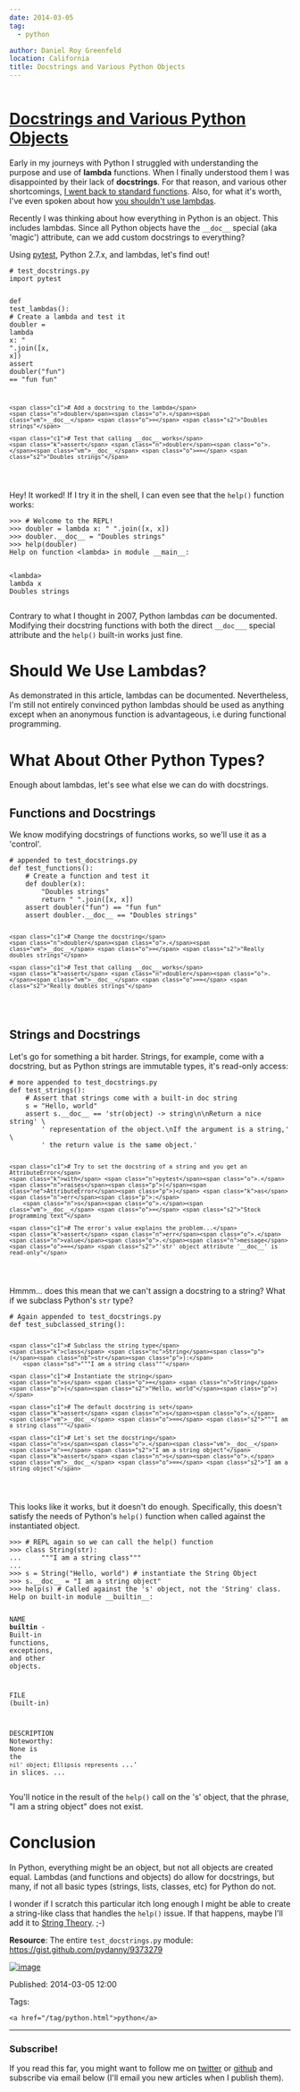 ```yaml
---
date: 2014-03-05
tag: 
  - python

author: Daniel Roy Greenfeld
location: California
title: Docstrings and Various Python Objects
---
```

<div class="twelve wide column">

<h1 class="ui block header">
<div class="content">
<a href="/docstrings-and-various-python-objects.html">Docstrings and Various Python Objects</a>
</div>
</h1>
<p>Early in my journeys with Python I struggled with understanding the
purpose and use of <strong>lambda</strong> functions. When I finally understood them
I was disappointed by their lack of <strong>docstrings</strong>. For that reason, and
various other shortcomings, <a href="https://pydanny.blogspot.com/2007/07/lambdas-no-more.html" target="_blank">I went back to standard
functions</a>.
Also, for what it's worth, I've even spoken about how <a href="http://www.slideshare.net/pydanny/python-worst-practices/41" target="_blank">you shouldn't
use
lambdas</a>.</p>
<p>Recently I was thinking about how everything in Python is an object.
This includes lambdas. Since all Python objects have the <code>__doc__</code>
special (aka 'magic') attribute, can we add custom docstrings to
everything?</p>
<p>Using <a href="https://pydanny.com/pytest-no-boilerplate-testing.html" target="_blank">pytest</a>,
Python 2.7.x, and lambdas, let's find out!</p>
<div class="codehilite ui secondary segment"><pre><span></span><code><span class="c1"># test_docstrings.py</span>
<span class="kn">import</span> <span class="nn">pytest</span>

<span class="k">def</span> <span class="nf">test_lambdas</span><span class="p">():</span>
    <span class="c1"># Create a lambda and test it</span>
    <span class="n">doubler</span> <span class="o">=</span> <span class="k">lambda</span> <span class="n">x</span><span class="p">:</span> <span class="s2">" "</span><span class="o">.</span><span class="n">join</span><span class="p">([</span><span class="n">x</span><span class="p">,</span> <span class="n">x</span><span class="p">])</span>
    <span class="k">assert</span> <span class="n">doubler</span><span class="p">(</span><span class="s2">"fun"</span><span class="p">)</span> <span class="o">==</span> <span class="s2">"fun fun"</span>

    <span class="c1"># Add a docstring to the lambda</span>
    <span class="n">doubler</span><span class="o">.</span><span class="vm">__doc__</span> <span class="o">=</span> <span class="s2">"Doubles strings"</span>

    <span class="c1"># Test that calling __doc__ works</span>
    <span class="k">assert</span> <span class="n">doubler</span><span class="o">.</span><span class="vm">__doc__</span> <span class="o">==</span> <span class="s2">"Doubles strings"</span>
</code></pre></div>
<p>Hey! It worked! If I try it in the shell, I can even see that the
<code>help()</code> function works:</p>
<div class="codehilite ui secondary segment"><pre><span></span><code><span class="o">&gt;&gt;&gt;</span> <span class="c1"># Welcome to the REPL!</span>
<span class="o">&gt;&gt;&gt;</span> <span class="n">doubler</span> <span class="o">=</span> <span class="k">lambda</span> <span class="n">x</span><span class="p">:</span> <span class="s2">" "</span><span class="o">.</span><span class="n">join</span><span class="p">([</span><span class="n">x</span><span class="p">,</span> <span class="n">x</span><span class="p">])</span>
<span class="o">&gt;&gt;&gt;</span> <span class="n">doubler</span><span class="o">.</span><span class="vm">__doc__</span> <span class="o">=</span> <span class="s2">"Doubles strings"</span>
<span class="o">&gt;&gt;&gt;</span> <span class="n">help</span><span class="p">(</span><span class="n">doubler</span><span class="p">)</span>
<span class="n">Help</span> <span class="n">on</span> <span class="n">function</span> <span class="o">&lt;</span><span class="k">lambda</span><span class="o">&gt;</span> <span class="ow">in</span> <span class="n">module</span> <span class="n">__main__</span><span class="p">:</span>

<span class="o">&lt;</span><span class="k">lambda</span><span class="o">&gt;</span> <span class="k">lambda</span> <span class="n">x</span>
    <span class="n">Doubles</span> <span class="n">strings</span>
</code></pre></div>
<p>Contrary to what I thought in 2007, Python lambdas <em>can</em> be documented.
Modifying their docstring functions with both the direct <code>__doc___</code>
special attribute and the <code>help()</code> built-in works just fine.</p>
<h1 id="should-we-use-lambdas">Should We Use Lambdas?</h1>
<p>As demonstrated in this article, lambdas can be documented.
Nevertheless, I'm still not entirely convinced python lambdas should be
used as anything except when an anonymous function is advantageous, i.e
during functional programming.</p>
<h1 id="what-about-other-python-types">What About Other Python Types?</h1>
<p>Enough about lambdas, let's see what else we can do with docstrings.</p>
<h2 id="functions-and-docstrings">Functions and Docstrings</h2>
<p>We know modifying docstrings of functions works, so we'll use it as a
'control'.</p>
<div class="codehilite ui secondary segment"><pre><span></span><code><span class="c1"># appended to test_docstrings.py</span>
<span class="k">def</span> <span class="nf">test_functions</span><span class="p">():</span>
    <span class="c1"># Create a function and test it</span>
    <span class="k">def</span> <span class="nf">doubler</span><span class="p">(</span><span class="n">x</span><span class="p">):</span>
        <span class="s2">"Doubles strings"</span>
        <span class="k">return</span> <span class="s2">" "</span><span class="o">.</span><span class="n">join</span><span class="p">([</span><span class="n">x</span><span class="p">,</span> <span class="n">x</span><span class="p">])</span>
    <span class="k">assert</span> <span class="n">doubler</span><span class="p">(</span><span class="s2">"fun"</span><span class="p">)</span> <span class="o">==</span> <span class="s2">"fun fun"</span>
    <span class="k">assert</span> <span class="n">doubler</span><span class="o">.</span><span class="vm">__doc__</span> <span class="o">==</span> <span class="s2">"Doubles strings"</span>

    <span class="c1"># Change the docstring</span>
    <span class="n">doubler</span><span class="o">.</span><span class="vm">__doc__</span> <span class="o">=</span> <span class="s2">"Really doubles strings"</span>

    <span class="c1"># Test that calling __doc__ works</span>
    <span class="k">assert</span> <span class="n">doubler</span><span class="o">.</span><span class="vm">__doc__</span> <span class="o">==</span> <span class="s2">"Really doubles strings"</span>
</code></pre></div>
<h2 id="strings-and-docstrings">Strings and Docstrings</h2>
<p>Let's go for something a bit harder. Strings, for example, come with a
docstring, but as Python strings are immutable types, it's read-only
access:</p>
<div class="codehilite ui secondary segment"><pre><span></span><code><span class="c1"># more appended to test_docstrings.py</span>
<span class="k">def</span> <span class="nf">test_strings</span><span class="p">():</span>
    <span class="c1"># Assert that strings come with a built-in doc string</span>
    <span class="n">s</span> <span class="o">=</span> <span class="s2">"Hello, world"</span>
    <span class="k">assert</span> <span class="n">s</span><span class="o">.</span><span class="vm">__doc__</span> <span class="o">==</span> <span class="s1">'str(object) -&gt; string</span><span class="se">\n\n</span><span class="s1">Return a nice string'</span> \
        <span class="s1">' representation of the object.</span><span class="se">\n</span><span class="s1">If the argument is a string,'</span> \
        <span class="s1">' the return value is the same object.'</span>

    <span class="c1"># Try to set the docstring of a string and you get an AttributeError</span>
    <span class="k">with</span> <span class="n">pytest</span><span class="o">.</span><span class="n">raises</span><span class="p">(</span><span class="ne">AttributeError</span><span class="p">)</span> <span class="k">as</span> <span class="n">err</span><span class="p">:</span>
        <span class="n">s</span><span class="o">.</span><span class="vm">__doc__</span> <span class="o">=</span> <span class="s2">"Stock programming text"</span>

    <span class="c1"># The error's value explains the problem...</span>
    <span class="k">assert</span> <span class="n">err</span><span class="o">.</span><span class="n">value</span><span class="o">.</span><span class="n">message</span> <span class="o">==</span> <span class="s2">"'str' object attribute '__doc__' is read-only"</span>
</code></pre></div>
<p>Hmmm... does this mean that we can't assign a docstring to a string?
What if we subclass Python's <code>str</code> type?</p>
<div class="codehilite ui secondary segment"><pre><span></span><code><span class="c1"># Again appended to test_docstrings.py</span>
<span class="k">def</span> <span class="nf">test_subclassed_string</span><span class="p">():</span>

    <span class="c1"># Subclass the string type</span>
    <span class="k">class</span> <span class="nc">String</span><span class="p">(</span><span class="nb">str</span><span class="p">):</span>
        <span class="sd">"""I am a string class"""</span>

    <span class="c1"># Instantiate the string</span>
    <span class="n">s</span> <span class="o">=</span> <span class="n">String</span><span class="p">(</span><span class="s2">"Hello, world"</span><span class="p">)</span>

    <span class="c1"># The default docstring is set</span>
    <span class="k">assert</span> <span class="n">s</span><span class="o">.</span><span class="vm">__doc__</span> <span class="o">==</span> <span class="s2">"""I am a string class"""</span>

    <span class="c1"># Let's set the docstring</span>
    <span class="n">s</span><span class="o">.</span><span class="vm">__doc__</span> <span class="o">=</span> <span class="s2">"I am a string object"</span>
    <span class="k">assert</span> <span class="n">s</span><span class="o">.</span><span class="vm">__doc__</span> <span class="o">==</span> <span class="s2">"I am a string object"</span>
</code></pre></div>
<p>This looks like it works, but it doesn't do enough. Specifically, this
doesn't satisfy the needs of Python's <code>help()</code> function when called
against the instantiated object.</p>
<div class="codehilite ui secondary segment"><pre><span></span><code><span class="o">&gt;&gt;&gt;</span> <span class="c1"># REPL again so we can call the help() function</span>
<span class="o">&gt;&gt;&gt;</span> <span class="k">class</span> <span class="nc">String</span><span class="p">(</span><span class="nb">str</span><span class="p">):</span>
<span class="o">...</span>     <span class="s2">"""I am a string class"""</span>
<span class="o">...</span>
<span class="o">&gt;&gt;&gt;</span> <span class="n">s</span> <span class="o">=</span> <span class="n">String</span><span class="p">(</span><span class="s2">"Hello, world"</span><span class="p">)</span> <span class="c1"># instantiate the String Object</span>
<span class="o">&gt;&gt;&gt;</span> <span class="n">s</span><span class="o">.</span><span class="vm">__doc__</span> <span class="o">=</span> <span class="s2">"I am a string object"</span>
<span class="o">&gt;&gt;&gt;</span> <span class="n">help</span><span class="p">(</span><span class="n">s</span><span class="p">)</span> <span class="c1"># Called against the 's' object, not the 'String' class.</span>
<span class="n">Help</span> <span class="n">on</span> <span class="n">built</span><span class="o">-</span><span class="ow">in</span> <span class="n">module</span> <span class="n">__builtin__</span><span class="p">:</span>

<span class="n">NAME</span>
    <span class="n">__builtin__</span> <span class="o">-</span> <span class="n">Built</span><span class="o">-</span><span class="ow">in</span> <span class="n">functions</span><span class="p">,</span> <span class="n">exceptions</span><span class="p">,</span> <span class="ow">and</span> <span class="n">other</span> <span class="n">objects</span><span class="o">.</span>

<span class="n">FILE</span>
    <span class="p">(</span><span class="n">built</span><span class="o">-</span><span class="ow">in</span><span class="p">)</span>

<span class="n">DESCRIPTION</span>
    <span class="n">Noteworthy</span><span class="p">:</span> <span class="bp">None</span> <span class="ow">is</span> <span class="n">the</span> <span class="sb">`nil' object; Ellipsis represents `</span><span class="o">...</span><span class="s1">' in slices.</span>
<span class="o">...</span>
</code></pre></div>
<p>You'll notice in the result of the <code>help()</code> call on the 's' object,
that the phrase, "I am a string object" does not exist.</p>
<h1 id="conclusion">Conclusion</h1>
<p>In Python, everything might be an object, but not all objects are
created equal. Lambdas (and functions and objects) do allow for
docstrings, but many, if not all basic types (strings, lists, classes,
etc) for Python do not.</p>
<p>I wonder if I scratch this particular itch long enough I might be able
to create a string-like class that handles the <code>help()</code> issue. If that
happens, maybe I'll add it to <a href="https://pydanny.com/fixing-pythons-string-class.html" target="_blank">String
Theory</a>. ;-)</p>
<p><strong>Resource</strong>: The entire <code>test_docstrings.py</code> module:
<a href="https://gist.github.com/pydanny/9373279" target="_blank">https://gist.github.com/pydanny/9373279</a></p>
<p><a href="https://s3.amazonaws.com/pydanny/lambda_scoops.png" target="_blank"><img alt="image" src="https://s3.amazonaws.com/pydanny/lambda_scoops.png"/></a></p>
<p>Published: 2014-03-05 12:00</p>
<p>Tags:
  
    <a href="/tag/python.html">python</a>
</p>
<hr/>
<h3 class="ui header">Subscribe!</h3>
<p>If you read this far, you might want to follow me on <a href="https://twitter.com/pydanny">twitter</a> or <a href="https://github.com/pydanny">github</a> and subscribe via email below (I'll email you new articles when I publish them).</p>
<!-- Begin MailChimp Signup Form -->
</div>